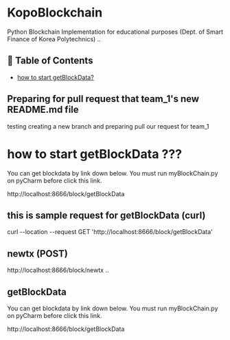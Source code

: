 # KopoBlockchain
Python Blockchain Implementation for educational purposes (Dept. of Smart Finance of Korea Polytechnics)
..

## 🚩 Table of Contents

- [how to start getBlockData?](#-getBlockData)
## Preparing for pull request that team_1's new README.md file 
testing creating a new branch and preparing pull our request for team_1 



# how to start getBlockData ???
You can get blockdata by link down below.
You must run myBlockChain.py on pyCharm before click this link.

http://localhost:8666/block/getBlockData

## this is sample request for getBlockData (curl)
curl --location --request GET 'http://localhost:8666/block/getBlockData'

## newtx (POST)
http://localhost:8666/block/newtx
..




## getBlockData

You can get blockdata by link down below.
You must run myBlockChain.py on pyCharm before click this link.

http://localhost:8666/block/getBlockData
